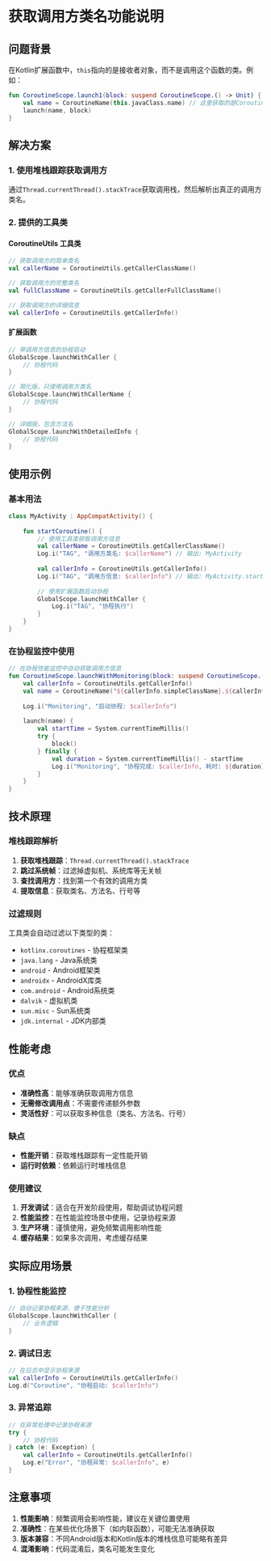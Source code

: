 # 获取调用方类名功能说明

## 问题背景

在Kotlin扩展函数中，`this`指向的是接收者对象，而不是调用这个函数的类。例如：

```kotlin
fun CoroutineScope.launch1(block: suspend CoroutineScope.() -> Unit) {
    val name = CoroutineName(this.javaClass.name) // 这里获取的是CoroutineScope的类名
    launch(name, block)
}
```

## 解决方案

### 1. 使用堆栈跟踪获取调用方

通过`Thread.currentThread().stackTrace`获取调用栈，然后解析出真正的调用方类名。

### 2. 提供的工具类

#### CoroutineUtils 工具类

```kotlin
// 获取调用方的简单类名
val callerName = CoroutineUtils.getCallerClassName()

// 获取调用方的完整类名
val fullClassName = CoroutineUtils.getCallerFullClassName()

// 获取调用方的详细信息
val callerInfo = CoroutineUtils.getCallerInfo()
```

#### 扩展函数

```kotlin
// 带调用方信息的协程启动
GlobalScope.launchWithCaller {
    // 协程代码
}

// 简化版，只使用调用方类名
GlobalScope.launchWithCallerName {
    // 协程代码
}

// 详细版，包含方法名
GlobalScope.launchWithDetailedInfo {
    // 协程代码
}
```

## 使用示例

### 基本用法

```kotlin
class MyActivity : AppCompatActivity() {
    
    fun startCoroutine() {
        // 使用工具类获取调用方信息
        val callerName = CoroutineUtils.getCallerClassName()
        Log.i("TAG", "调用方类名: $callerName") // 输出: MyActivity
        
        val callerInfo = CoroutineUtils.getCallerInfo()
        Log.i("TAG", "调用方信息: $callerInfo") // 输出: MyActivity.startCoroutine:123
        
        // 使用扩展函数启动协程
        GlobalScope.launchWithCaller {
            Log.i("TAG", "协程执行")
        }
    }
}
```

### 在协程监控中使用

```kotlin
// 在协程性能监控中自动获取调用方信息
fun CoroutineScope.launchWithMonitoring(block: suspend CoroutineScope.() -> Unit) {
    val callerInfo = CoroutineUtils.getCallerInfo()
    val name = CoroutineName("${callerInfo.simpleClassName}.${callerInfo.methodName}")
    
    Log.i("Monitoring", "启动协程: $callerInfo")
    
    launch(name) {
        val startTime = System.currentTimeMillis()
        try {
            block()
        } finally {
            val duration = System.currentTimeMillis() - startTime
            Log.i("Monitoring", "协程完成: $callerInfo, 耗时: ${duration}ms")
        }
    }
}
```

## 技术原理

### 堆栈跟踪解析

1. **获取堆栈跟踪**：`Thread.currentThread().stackTrace`
2. **跳过系统帧**：过滤掉虚拟机、系统库等无关帧
3. **查找调用方**：找到第一个有效的调用方类
4. **提取信息**：获取类名、方法名、行号等

### 过滤规则

工具类会自动过滤以下类型的类：
- `kotlinx.coroutines` - 协程框架类
- `java.lang` - Java系统类
- `android` - Android框架类
- `androidx` - AndroidX库类
- `com.android` - Android系统类
- `dalvik` - 虚拟机类
- `sun.misc` - Sun系统类
- `jdk.internal` - JDK内部类

## 性能考虑

### 优点
- **准确性高**：能够准确获取调用方信息
- **无需修改调用点**：不需要传递额外参数
- **灵活性好**：可以获取多种信息（类名、方法名、行号）

### 缺点
- **性能开销**：获取堆栈跟踪有一定性能开销
- **运行时依赖**：依赖运行时堆栈信息

### 使用建议

1. **开发调试**：适合在开发阶段使用，帮助调试协程问题
2. **性能监控**：在性能监控场景中使用，记录协程来源
3. **生产环境**：谨慎使用，避免频繁调用影响性能
4. **缓存结果**：如果多次调用，考虑缓存结果

## 实际应用场景

### 1. 协程性能监控
```kotlin
// 自动记录协程来源，便于性能分析
GlobalScope.launchWithCaller {
    // 业务逻辑
}
```

### 2. 调试日志
```kotlin
// 在日志中显示协程来源
val callerInfo = CoroutineUtils.getCallerInfo()
Log.d("Coroutine", "协程启动: $callerInfo")
```

### 3. 异常追踪
```kotlin
// 在异常处理中记录协程来源
try {
    // 协程代码
} catch (e: Exception) {
    val callerInfo = CoroutineUtils.getCallerInfo()
    Log.e("Error", "协程异常: $callerInfo", e)
}
```

## 注意事项

1. **性能影响**：频繁调用会影响性能，建议在关键位置使用
2. **准确性**：在某些优化场景下（如内联函数），可能无法准确获取
3. **版本兼容**：不同Android版本和Kotlin版本的堆栈信息可能略有差异
4. **混淆影响**：代码混淆后，类名可能发生变化 